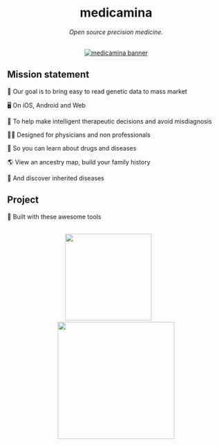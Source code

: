 <div align="center">
  <h1>medicamina</h1>
  <i>Open source precision medicine.</i>
</div>

<br />

<div align="center">

  [![medicamina banner](https://raw.githubusercontent.com/medicamina/medicamina/main/assets/github/banner.png)](https://github.com/medicamina)

</div>

## Mission statement

🧬 Our goal is to bring easy to read genetic data to mass market

🖥 On iOS, Android and Web

💊 To help make intelligent therapeutic decisions and avoid misdiagnosis

👩‍⚕️ Designed for physicians and non professionals

📖 So you can learn about drugs and diseases

🌎 View an ancestry map, build your family history

🤧 And discover inherited diseases

## Project 

🔨 Built with these awesome tools

<br />

<div align="center">
  <a href="https://flutter.dev"><img src="https://raw.githubusercontent.com/medicamina/medicamina/main/assets/github/flutter.png" width="200" /></a>
  &nbsp;&nbsp;&nbsp;&nbsp;&nbsp;&nbsp;&nbsp;&nbsp;
  <a href="https://supabase.com"><img src="https://raw.githubusercontent.com/medicamina/medicamina/main/assets/github/supabase.png" width="270" /></a>
</div>


